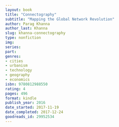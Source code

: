 ```yaml
---
layout: book
title: "Connectography"
subtitle: "Mapping the Global Network Revolution"
author: Parag Khanna
author_last: Khanna
slug: khanna-connectography
type: nonfiction
img: 
series: 
part: 
genres:
- cities
- urbanism
- technology
- geography
- economics
isbn: 9780812988550
rating: 4
pages: 496
format: kindle
publish_year: 2016
date_started: 2017-11-19
date_completed: 2017-12-24
goodreads_id: 29952534
---
```

